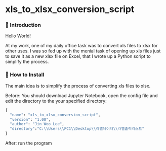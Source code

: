 # xls_to_xlsx_conversion_script
### 👋 Introduction 

Hello World! 

At my work, one of my daily office task was to convert xls files to xlsx for other uses. I was so fed up with the menial task of opening up xls files just to save it as a new xlsx file on Excel, that I wrote up a Python script to simplify the process. 

### 📑 How to Install

The main idea is to simplify the process of converting xls files to xlsx.

Before:
You should download Jupyter Notebook, open the config file and edit the directory to the your specified directory:

```python
{
  "name": "xls_to_xlsx_conversion_script",
  "version": "1.00",
  "author": "Jin Woo Lee",
  "directory":"C:\\Users\\PC1\\Desktop\\라벨데이터\\라벨출력리스트"
}
```

After: 
run the program
